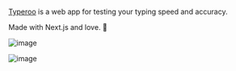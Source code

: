 [Typeroo](typeroo.vercel.app) is a web app for testing your typing speed and accuracy.

Made with Next.js and love. 💖

![image](https://github.com/newaritra/typeroo/assets/56667293/3f487103-2125-4777-b7da-e0c8bfc13429)

![image](https://github.com/newaritra/typeroo/assets/56667293/7c3424da-1cca-45fd-85bf-e327b6dd4c23)
